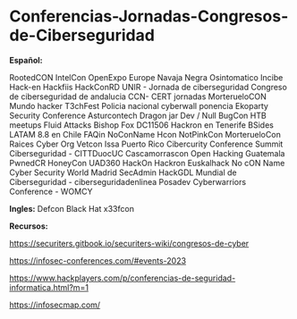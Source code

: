 # Conferencias-Jornadas-Congresos-de-Ciberseguridad

**Español:**

RootedCON
IntelCon
OpenExpo Europe
Navaja Negra
Osintomatico
Incibe
Hack-en
Hackfiis
HackConRD
UNIR - Jornada de ciberseguridad
Congreso de ciberseguridad de andalucia
CCN- CERT jornadas
MorterueloCON
Mundo hacker
T3chFest
Policia nacional cyberwall ponencia
Ekoparty Security Conference
Asturcontech
Dragon jar
Dev / Null
BugCon
HTB meetups
Fluid Attacks
Bishop Fox
DC11506
Hackron en Tenerife
BSides LATAM
8.8 en Chile
FAQin
NoConName
Hcon
NotPinkCon
MorterueloCon
Raices Cyber Org
Vetcon
Issa Puerto Rico Cibercurity Conference
Summit Ciberseguridad - CITTDuocUC
Cascamorrascon
Open Hacking Guatemala
PwnedCR
HoneyCon
UAD360
HackOn
Hackron
Euskalhack
No cON Name
Cyber Security World Madrid
SecAdmin
HackGDL
Mundial de Ciberseguridad - ciberseguridadenlinea
Posadev
Cyberwarriors Conference - WOMCY

**Ingles:**
Defcon
Black Hat
x33fcon

**Recursos:**

https://securiters.gitbook.io/securiters-wiki/congresos-de-cyber

https://infosec-conferences.com/#events-2023

https://www.hackplayers.com/p/conferencias-de-seguridad-informatica.html?m=1

https://infosecmap.com/
